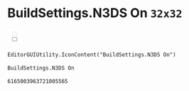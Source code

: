 # BuildSettings.N3DS On `32x32`
<img src="/img/BuildSettings.N3DS%20On.png" width=32 height=32>

``` CSharp
EditorGUIUtility.IconContent("BuildSettings.N3DS On")
```
```
BuildSettings.N3DS On
```
```
6165003963721005565
```
